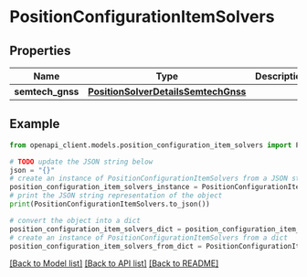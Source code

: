 # PositionConfigurationItemSolvers


## Properties

Name | Type | Description | Notes
------------ | ------------- | ------------- | -------------
**semtech_gnss** | [**PositionSolverDetailsSemtechGnss**](PositionSolverDetailsSemtechGnss.md) |  | [optional] 

## Example

```python
from openapi_client.models.position_configuration_item_solvers import PositionConfigurationItemSolvers

# TODO update the JSON string below
json = "{}"
# create an instance of PositionConfigurationItemSolvers from a JSON string
position_configuration_item_solvers_instance = PositionConfigurationItemSolvers.from_json(json)
# print the JSON string representation of the object
print(PositionConfigurationItemSolvers.to_json())

# convert the object into a dict
position_configuration_item_solvers_dict = position_configuration_item_solvers_instance.to_dict()
# create an instance of PositionConfigurationItemSolvers from a dict
position_configuration_item_solvers_from_dict = PositionConfigurationItemSolvers.from_dict(position_configuration_item_solvers_dict)
```
[[Back to Model list]](../README.md#documentation-for-models) [[Back to API list]](../README.md#documentation-for-api-endpoints) [[Back to README]](../README.md)


